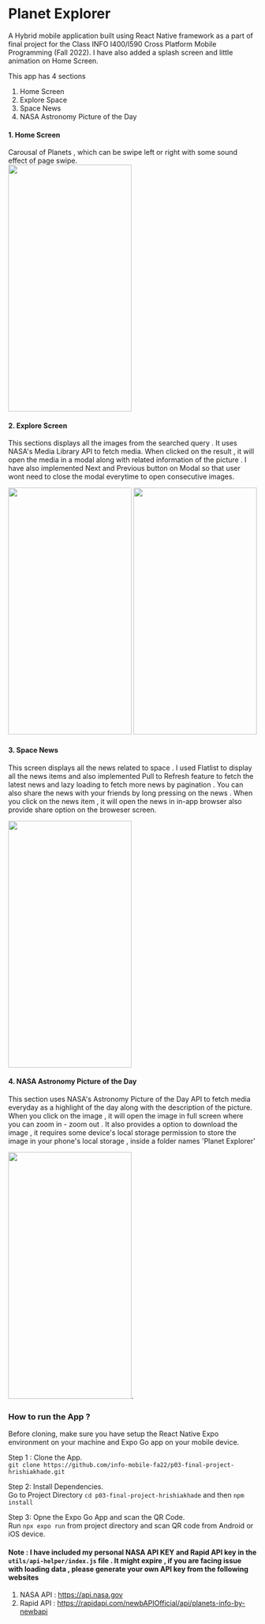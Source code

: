 # Planet Explorer

A Hybrid mobile application built using React Native framework as a part of final project for the Class INFO I400/I590 Cross Platform Mobile Programming (Fall 2022). I have also added a splash screen and little animation on Home Screen.

This app has 4 sections
1. Home Screen
2. Explore Space
3. Space News
4. NASA Astronomy Picture of the Day


#### 1. Home Screen
  Carousal of Planets , which can be swipe left or right with some sound effect of page swipe.   
 <img src="https://user-images.githubusercontent.com/20705523/200150543-2cbcd943-40f2-4d33-8717-ca2f98ded2e4.jpg" width="250" height="500">
#### 2. Explore Screen
  This sections displays all the images from the searched query . It uses NASA's Media Library API to fetch media. When clicked on the result , it will open the media in a modal along with related information of the picture . I have also implemented Next and Previous button on Modal so that user wont need to close the modal everytime to open consecutive images. 
<p float="left">
  <img src="https://user-images.githubusercontent.com/20705523/200150710-7c38e26a-fbeb-4fb5-9816-2bc4aae861bd.jpg" width="250" height="500">
  <img src="https://user-images.githubusercontent.com/20705523/200150716-57826f63-b0de-4d16-b9b8-df7ac6b782bc.jpg" width="250" height="500">
</p>

#### 3. Space News
  This screen displays all the news related to space . I used Flatlist to display all the news items and also implemented Pull to Refresh feature to fetch the latest news and lazy loading to fetch more news by pagination . You can also share the news with your friends by long pressing on the news . When you click on the news item , it will open the news in in-app browser also provide share option on the broweser screen.
  
<img src="https://user-images.githubusercontent.com/20705523/200150827-311b4926-d53e-46b1-bc7d-e4d6e0a2af1d.jpg" width="250" height="500">

#### 4. NASA Astronomy Picture of the Day
This section uses NASA's Astronomy Picture of the Day API to fetch media everyday as a highlight of the day along with the description of the picture. When you click on the image , it will open the image in full screen where you can zoom in - zoom out . It also provides a option to download the image , it requires some device's local storage permission to store the image in your phone's local storage , inside a folder names 'Planet Explorer' 

<img src="https://user-images.githubusercontent.com/20705523/200150831-d685a692-42c6-4949-980a-9c3afcad5f96.jpg" width="250" height="500">. 

### How to run the App ? 

Before cloning, make sure you have setup the React Native Expo environment on your machine and Expo Go app on your mobile device.

Step 1 :  Clone the App.  
`git clone https://github.com/info-mobile-fa22/p03-final-project-hrishiakhade.git`

Step 2: Install Dependencies.  
  Go to Project Directory `cd p03-final-project-hrishiakhade` and then `npm install`

Step 3: Opne the Expo Go App and scan the QR Code.   
      Run `npx expo run` from project directory and scan QR code from Android or iOS device.
      
#### Note : I have included my personal NASA API KEY and Rapid API key in the `utils/api-helper/index.js` file . It might expire , if you are facing issue with loading data , please generate your own API key from the following websites
1. NASA API : https://api.nasa.gov
2. Rapid API : https://rapidapi.com/newbAPIOfficial/api/planets-info-by-newbapi
